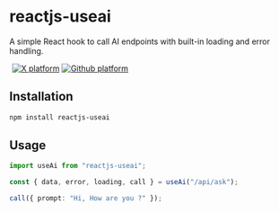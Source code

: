 # reactjs-useai

A simple React hook to call AI endpoints with built-in loading and error handling.

<p>
<a href="https://github.com/wolfdev1337" style="padding-left:5px"><img alt="X platform" src="https://img.shields.io/badge/Github-25292f"></a>
<a href="https://x.com/WolfDev1337"><img alt="Github platform" src="https://img.shields.io/badge/Twitter-1DA1F2"></a>
</p>

## Installation

```bash
npm install reactjs-useai
```

## Usage

```typescript
import useAi from "reactjs-useai";

const { data, error, loading, call } = useAi("/api/ask");

call({ prompt: "Hi, How are you ?" });
```

